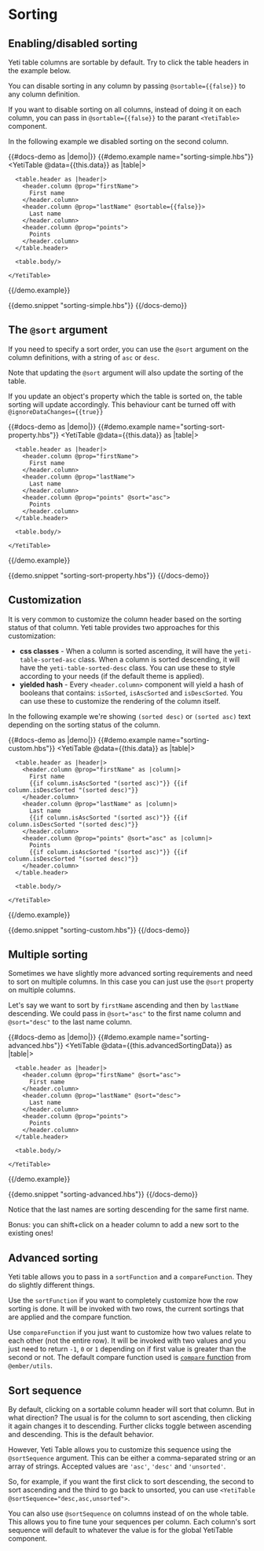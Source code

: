 # Sorting

## Enabling/disabled sorting

Yeti table columns are sortable by default. Try to click the table headers in the example below.

You can disable sorting in any column by passing `@sortable={{false}}` to any column definition.

If you want to disable sorting on all columns, instead of doing it on each column, you can pass in
`@sortable={{false}}` to the parant `<YetiTable>` component.

In the following example we disabled sorting on the second column.

{{#docs-demo as |demo|}}
  {{#demo.example name="sorting-simple.hbs"}}
    <YetiTable @data={{this.data}} as |table|>

      <table.header as |header|>
        <header.column @prop="firstName">
          First name
        </header.column>
        <header.column @prop="lastName" @sortable={{false}}>
          Last name
        </header.column>
        <header.column @prop="points">
          Points
        </header.column>
      </table.header>

      <table.body/>

    </YetiTable>
  {{/demo.example}}

  {{demo.snippet "sorting-simple.hbs"}}
{{/docs-demo}}

## The `@sort` argument

If you need to specify a sort order, you can use the `@sort` argument on the column definitions, with a string of `asc` or `desc`.

Note that updating the `@sort` argument will also update the sorting of the table. 

If you update an object's property which the table is sorted on, the table sorting will update accordingly. This behaviour cant be turned off with `@ignoreDataChanges={{true}}`

{{#docs-demo as |demo|}}
  {{#demo.example name="sorting-sort-property.hbs"}}
    <YetiTable @data={{this.data}} as |table|>

      <table.header as |header|>
        <header.column @prop="firstName">
          First name
        </header.column>
        <header.column @prop="lastName">
          Last name
        </header.column>
        <header.column @prop="points" @sort="asc">
          Points
        </header.column>
      </table.header>

      <table.body/>

    </YetiTable>
  {{/demo.example}}

  {{demo.snippet "sorting-sort-property.hbs"}}
{{/docs-demo}}

## Customization

It is very common to customize the column header based on the sorting status of that column.
Yeti table provides two approaches for this customization:

- **css classes** - When a column is sorted ascending, it will have the `yeti-table-sorted-asc` class. When a column is sorted descending, it will have the `yeti-table-sorted-desc` class. You can use these to style according to your needs (if the default theme is applied).
- **yielded hash** - Every `<header.column>` component will yield a hash of booleans that contains: `isSorted`, `isAscSorted` and `isDescSorted`. You can use these to customize the rendering of the column itself.

In the following example we're showing `(sorted desc)` or `(sorted asc)` text depending on the sorting status of the column.

{{#docs-demo as |demo|}}
  {{#demo.example name="sorting-custom.hbs"}}
    <YetiTable @data={{this.data}} as |table|>

      <table.header as |header|>
        <header.column @prop="firstName" as |column|>
          First name
          {{if column.isAscSorted "(sorted asc)"}} {{if column.isDescSorted "(sorted desc)"}}
        </header.column>
        <header.column @prop="lastName" as |column|>
          Last name
          {{if column.isAscSorted "(sorted asc)"}} {{if column.isDescSorted "(sorted desc)"}}
        </header.column>
        <header.column @prop="points" @sort="asc" as |column|>
          Points
          {{if column.isAscSorted "(sorted asc)"}} {{if column.isDescSorted "(sorted desc)"}}
        </header.column>
      </table.header>

      <table.body/>

    </YetiTable>
  {{/demo.example}}

  {{demo.snippet "sorting-custom.hbs"}}
{{/docs-demo}}

## Multiple sorting

Sometimes we have slightly more advanced sorting requirements and need to sort on multiple columns.
In this case you can just use the `@sort` property on multiple columns.

Let's say we want to sort by `firstName` ascending and then by `lastName` descending. We could pass in `@sort="asc"`
to the first name column and `@sort="desc"` to the last name column.

{{#docs-demo as |demo|}}
  {{#demo.example name="sorting-advanced.hbs"}}
    <YetiTable @data={{this.advancedSortingData}} as |table|>

      <table.header as |header|>
        <header.column @prop="firstName" @sort="asc">
          First name
        </header.column>
        <header.column @prop="lastName" @sort="desc">
          Last name
        </header.column>
        <header.column @prop="points">
          Points
        </header.column>
      </table.header>

      <table.body/>

    </YetiTable>
  {{/demo.example}}

  {{demo.snippet "sorting-advanced.hbs"}}
{{/docs-demo}}

Notice that the last names are sorting descending for the same first name.

<aside>Bonus: you can shift+click on a header column to add a new sort to the existing ones!</aside>

## Advanced sorting

Yeti table allows you to pass in a `sortFunction` and a `compareFunction`. They do slightly different things.

Use the `sortFunction` if you want to completely customize how the row sorting is done. It will be invoked with two rows,
the current sortings that are applied and the compare function.

Use `compareFunction` if you just want to customize how two values relate to each other (not the entire row). It will be invoked with two values
and you just need to return `-1`, `0` or `1` depending on if first value is greater than the second or not. The default compare function used is [`compare` function](https://emberjs.com/api/ember/3.7/functions/@ember%2Futils/compare) from `@ember/utils`.

## Sort sequence

By default, clicking on a sortable column header will sort that column. But in what direction? The usual is for the column to sort ascending, then clicking it again changes it to descending. Further clicks toggle between ascending and descending. This is the default behavior.

However, Yeti Table allows you to customize this sequence using the `@sortSequence` argument. This can be either a comma-separated
string or an array of strings. Accepted values are `'asc'`, `'desc'` and `'unsorted'`.

So, for example, if you want the first click to sort descending, the second to sort ascending and the third to go back to unsorted,
you can use `<YetiTable @sortSequence="desc,asc,unsorted">`.

You can also use `@sortSequence` on columns instead of on the whole table. This allows you to fine tune your sequences per column. Each column's
sort sequence will default to whatever the value is for the global YetiTable component.
